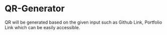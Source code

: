 # QR-Generator
QR will be generated based on the given input such as Github Link, Portfolio Link which can be easily accessible.
